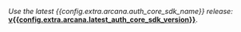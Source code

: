 *Use the latest {{config.extra.arcana.auth_core_sdk_name}} release:* [**v{{config.extra.arcana.latest_auth_core_sdk_version}}**](https://www.npmjs.com/package/@arcana/auth-core).
